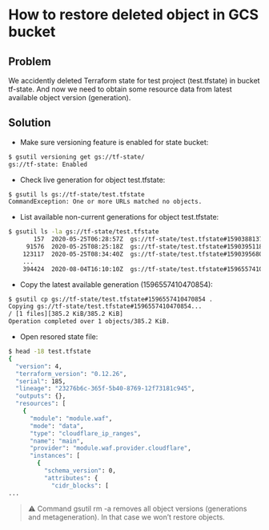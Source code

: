 # How to restore deleted object in GCS bucket

## Problem
We accidently deleted Terraform state for test project (test.tfstate) in bucket tf-state. And now we need to obtain some resource data from latest available object version (generation).

## Solution
- Make sure versioning feature is enabled for state bucket:
```sh
$ gsutil versioning get gs://tf-state/
gs://tf-state: Enabled
```

- Check live generation for object test.tfstate:
```sh
$ gsutil ls gs://tf-state/test.tfstate
CommandException: One or more URLs matched no objects.
```

- List available non-current generations for object test.tfstate:
```sh
$ gsutil ls -la gs://tf-state/test.tfstate
       157  2020-05-25T06:28:57Z  gs://tf-state/test.tfstate#1590388137129660  metageneration=1
     91576  2020-05-25T08:25:18Z  gs://tf-state/test.tfstate#1590395118548302  metageneration=1
    123117  2020-05-25T08:34:40Z  gs://tf-state/test.tfstate#1590395680684896  metageneration=1
    ...
    394424  2020-08-04T16:10:10Z  gs://tf-state/test.tfstate#1596557410470854  metageneration=1
```

- Copy the latest available generation (1596557410470854):
```sh
$ gsutil cp gs://tf-state/test.tfstate#1596557410470854 .
Copying gs://tf-state/test.tfstate#1596557410470854...
/ [1 files][385.2 KiB/385.2 KiB]
Operation completed over 1 objects/385.2 KiB.
```

- Open resored state file:
```sh
$ head -18 test.tfstate
{
  "version": 4,
  "terraform_version": "0.12.26",
  "serial": 185,
  "lineage": "23276b6c-365f-5b40-8769-12f73181c945",
  "outputs": {},
  "resources": [
    {
      "module": "module.waf",
      "mode": "data",
      "type": "cloudflare_ip_ranges",
      "name": "main",
      "provider": "module.waf.provider.cloudflare",
      "instances": [
        {
          "schema_version": 0,
          "attributes": {
            "cidr_blocks": [
...

```
> :warning:
Command gsutil rm -a removes all object versions (generations and metageneration). In that case we won’t restore objects.
